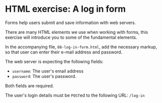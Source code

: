 # HTML exercise: A log in form

Forms help users submit and save information with web servers.

There are many HTML elements we use when working with forms, this exercise will introduce you to some of the fundamental elements.

In the accompanying file, `08-log-in-form.html`, add the necessary markup, so that user can enter their e-mail address and password.

The web server is expecting the following fields:

- `username`: The user's email address
- `password`: The user's password.

Both fields are required.

The user's login details must be `POST`ed to the following URL: `/log-in`

